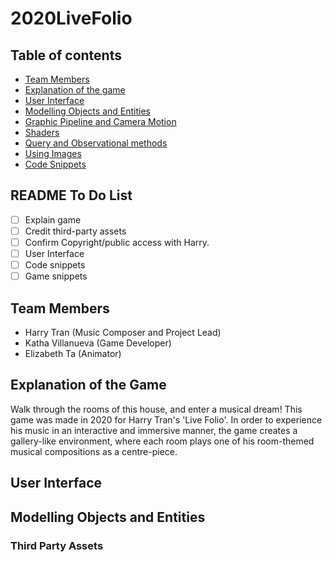 # 2020LiveFolio

## Table of contents
* [Team Members](#team-members)
* [Explanation of the game](#explanation-of-the-game)
* [User Interface](#user-interface)
* [Modelling Objects and Entities](#modelling-objects-and-entities)
* [Graphic Pipeline and Camera Motion](#graphic-pipline-and-camera-motion)
* [Shaders](#shaders)
* [Query and Observational methods](#query-and-observational-methods)
* [Using Images](#using-images)
* [Code Snippets](#code-snippets)

## README To Do List
- [ ] Explain game
- [ ] Credit third-party assets
- [ ] Confirm Copyright/public access with Harry.
- [ ] User Interface
- [ ] Code snippets
- [ ] Game snippets

## Team Members
* Harry Tran (Music Composer and Project Lead)
* Katha Villanueva (Game Developer)
* Elizabeth Ta (Animator)

## Explanation of the Game
Walk through the rooms of this house, and enter a musical dream! This game was made in 2020 for Harry Tran's 'Live Folio'. In order to experience his music in an interactive and immersive manner, the game creates a gallery-like environment, where each room plays one of his room-themed musical compositions as a centre-piece.

## User Interface


## Modelling Objects and Entities
### Third Party Assets

